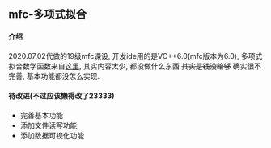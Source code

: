 ## mfc-多项式拟合

#### 介绍

2020.07.02代做的19级mfc课设, 开发ide用的是VC++6.0(mfc版本为6.0), 多项式拟合数学函数来自[这里](https://github.com/natedomin/polyfit), 其实内容太少, 都没做什么东西
~~其实是钱没给够~~
确实很不完善, 基本功能都没怎么实现.

#### 待改进(不过应该懒得改了23333)

* 完善基本功能
* 添加文件读写功能
* 添加数据可视化功能